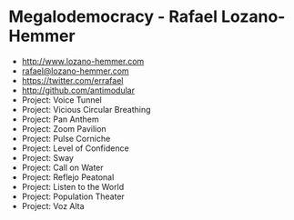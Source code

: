 # Megalodemocracy - Rafael Lozano-Hemmer

- <http://www.lozano-hemmer.com>
- rafael@lozano-hemmer.com
- <https://twitter.com/errafael>
- <http://github.com/antimodular>
- Project: Voice Tunnel
- Project: Vicious Circular Breathing
- Project: Pan Anthem
- Project: Zoom Pavilion
- Project: Pulse Corniche
- Project: Level of Confidence
- Project: Sway
- Project: Call on Water
- Project: Reflejo Peatonal
- Project: Listen to the World
- Project: Population Theater
- Project: Voz Alta
